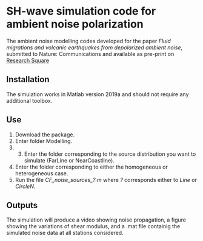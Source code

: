 SH-wave simulation code for ambient noise polarization 
=======
The ambient noise modelling codes developed for the paper *Fluid migrations and volcanic earthquakes from depolarized ambient noise*, submitted to Nature: Communications and available as pre-print on [Research Square](https://www.researchsquare.com/article/rs-470597/v1)

Installation
------------
The simulation works in Matlab version 2019a and should not require any additional toolbox.

**Use** 
------------
1) Download the package.
2) Enter folder Modelling.
3) 3) Enter the folder corresponding to the source distribution you want to simulate (FarLine or NearCoastline).
4) Enter the folder corresponding to either the homogeneous or heterogeneous case.
5) Run the file *CF_noise_sources_?.m* where *?* corresponds either to *Line* or *CircleN*.

**Outputs**
------------
The simulation will produce a video showing noise propagation, a figure showing the variations of shear modulus, and a .mat file containig the simulated noise data at all stations considered.
